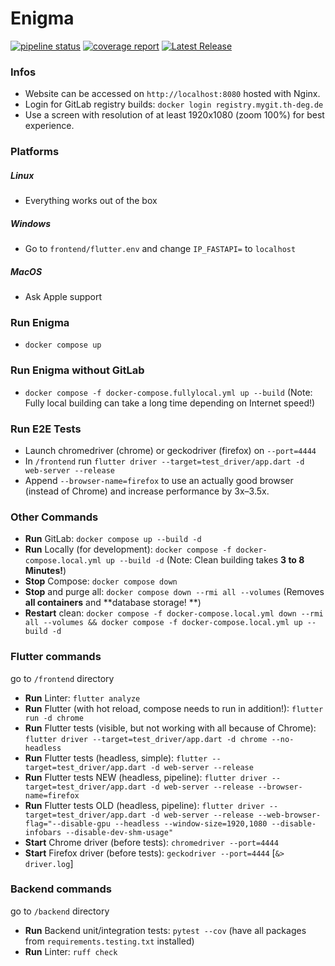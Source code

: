 # Enigma

[![pipeline status](https://mygit.th-deg.de/ts19084/enigma/badges/dev/pipeline.svg)](https://mygit.th-deg.de/ts19084/enigma/-/pipelines)
[![coverage report](https://mygit.th-deg.de/ts19084/enigma/badges/dev/coverage.svg)](https://mygit.th-deg.de/ts19084/enigma/-/commits/main)
[![Latest Release](https://mygit.th-deg.de/ts19084/enigma/-/badges/release.svg)](https://mygit.th-deg.de/ts19084/enigma/-/releases)

### Infos

- Website can be accessed on `http://localhost:8080` hosted with Nginx.
- Login for GitLab registry builds: `docker login registry.mygit.th-deg.de`
- Use a screen with resolution of at least 1920x1080 (zoom 100%) for best experience.

### Platforms

##### Linux

- Everything works out of the box

##### Windows

- Go to `frontend/flutter.env` and change `IP_FASTAPI=` to `localhost`

##### MacOS

- Ask Apple support

### Run Enigma

- `docker compose up`

### Run Enigma without GitLab

- `docker compose -f docker-compose.fullylocal.yml up --build` (Note: Fully local building can take a
  long time depending on Internet speed!)

### Run E2E Tests

- Launch chromedriver (chrome) or geckodriver (firefox) on `--port=4444`
- In `/frontend` run `flutter driver --target=test_driver/app.dart -d web-server --release`
- Append `--browser-name=firefox` to use an actually good browser (instead of Chrome) and increase performance by
  3x–3.5x.

### Other Commands

- **Run** GitLab: `docker compose up --build -d`
- **Run** Locally (for development): `docker compose -f docker-compose.local.yml up --build -d` (Note: Clean building
  takes **3 to 8 Minutes!**)
- **Stop** Compose: `docker compose down`
- **Stop** and purge all: `docker compose down --rmi all --volumes` (Removes **all containers** and **database storage!
  **)
- **Restart**
  clean: `docker compose -f docker-compose.local.yml down --rmi all --volumes && docker compose -f docker-compose.local.yml up --build -d`

### Flutter commands

go to `/frontend` directory

- **Run** Linter: `flutter analyze`
- **Run** Flutter (with hot reload, compose needs to run in addition!): `flutter run -d chrome`
- **Run** Flutter tests (visible, but not working with all because of
  Chrome): `flutter driver --target=test_driver/app.dart -d chrome --no-headless`
- **Run** Flutter tests (headless, simple): `flutter --target=test_driver/app.dart -d web-server --release`
- **Run** Flutter tests NEW (headless,
  pipeline): `flutter driver --target=test_driver/app.dart -d web-server --release --browser-name=firefox`
- **Run** Flutter tests OLD (headless,
  pipeline): `flutter driver --target=test_driver/app.dart -d web-server --release --web-browser-flag="--disable-gpu --headless --window-size=1920,1080 --disable-infobars --disable-dev-shm-usage"`
- **Start** Chrome driver (before tests): `chromedriver --port=4444`
- **Start** Firefox driver (before tests): `geckodriver --port=4444` [`&> driver.log`]

### Backend commands

go to `/backend` directory

- **Run** Backend unit/integration tests: `pytest --cov` (have all packages from `requirements.testing.txt` installed)
- **Run** Linter: `ruff check`

